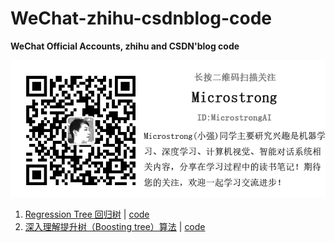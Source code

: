 # WeChat-zhihu-csdnblog-code
**WeChat Official Accounts, zhihu and CSDN'blog code**

![Microstrong微信公众号](./Microstrong_1027.jpg)

1. [Regression Tree 回归树](https://mp.weixin.qq.com/s/HWvlxtnvXE9-Z9VNWDGOgg) | [code](./Decision%20Tree/lihang_5.2)
1. [深入理解提升树（Boosting tree）算法](https://mp.weixin.qq.com/s/UepQi5Qezdi27MvbUSyLCA) | [code](./Ensemble%20Learning/Regression_BoostingDecisionTree.py)
